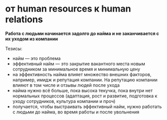 # от human resources к human relations

**Работа с людьми начинается задолго до найма и не заканчивается с их уходом из компании**

Тезисы:
- найм — это проблема
- эффективный найм — это закрытие вакантного места новым сотрудником за минимальное время и минимальную цену
- на эффективность найма влияет множество внешних факторов, например, имидж и репутация компании. На репутацию компании влияют в том числе и отзывы людей после ухода
- найма нужно всё больше, пока высока текучка, пока внутри нет нормальных процессов (адаптация, рост и развитие, подготовка к уходу сотрудников, культура компании и проч)
- получается, чтобы выстраивать эффективный найм, нужно работать с людьми до найма, во время работы и после увольнения


